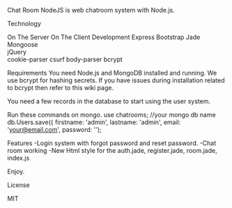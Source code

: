 Chat Room NodeJS is web chatroom system with Node.js.

Technology

On The Server	On The Client	Development
Express	
Bootstrap
Jade
Mongoose	
jQuery	
cookie-parser
csurf
body-parser
bcrypt

Requirements
You need Node.js and MongoDB installed and running.
We use bcrypt for hashing secrets. If you have issues during installation related to bcrypt then refer to this wiki page.

You need a few records in the database to start using the user system.

Run these commands on mongo.
use chatrooms; //your mongo db name
db.Users.save({ firstname: 'admin', lastname: 'admin', email: 'your@email.com', password: '');

Features
-Login system with forgot password and reset password.
-Chat room working
-New Html style for the auth.jade, register.jade, room.jade, index.js

Enjoy.

License

MIT

